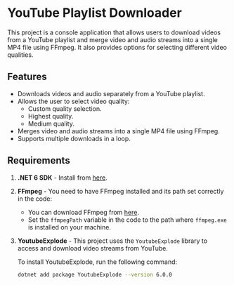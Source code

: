 # YouTube Playlist Downloader

This project is a console application that allows users to download videos from a YouTube playlist and merge video and audio streams into a single MP4 file using FFmpeg. It also provides options for selecting different video qualities.

## Features

- Downloads videos and audio separately from a YouTube playlist.
- Allows the user to select video quality:
  - Custom quality selection.
  - Highest quality.
  - Medium quality.
- Merges video and audio streams into a single MP4 file using FFmpeg.
- Supports multiple downloads in a loop.

## Requirements

1. **.NET 6 SDK** - Install from [here](https://dotnet.microsoft.com/en-us/download/dotnet/6.0).
2. **FFmpeg** - You need to have FFmpeg installed and its path set correctly in the code:
   - You can download FFmpeg from [here](https://ffmpeg.org/download.html).
   - Set the `ffmpegPath` variable in the code to the path where `ffmpeg.exe` is installed on your machine.

3. **YoutubeExplode** - This project uses the `YoutubeExplode` library to access and download video streams from YouTube.

   To install YoutubeExplode, run the following command:
   ```bash
   dotnet add package YoutubeExplode --version 6.0.0

